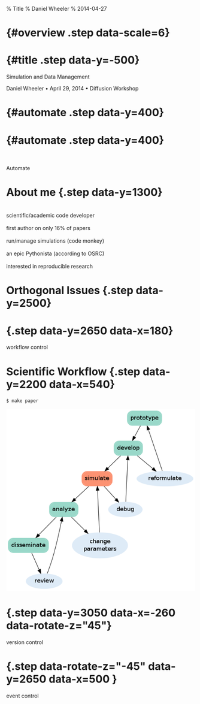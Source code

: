 % Title
% Daniel Wheeler
% 2014-04-27

# {#overview .step data-scale=6}

   
# {#title .step data-y=-500}

<p class="title">Simulation and Data Management</p>

<!-- <p class="author"> Daniel Wheeler  </p> -->
<!-- <pre class="twitter"> @wd15dan </pre> -->

<!-- <p class="author"> 04/29/2014 </p> -->

<p class="footer">
    Daniel Wheeler &bull;
    April 29, 2014 &bull;
    Diffusion Workshop
</p>


# {#automate .step data-y=400}

# {#automate .step data-y=400}

<br>
<p class="title"> Automate </p>

# About me {.step data-y=1300}

<br>
scientific/academic code developer
<br>
<br>
first author on only 16% of papers
<br>
<br>
run/manage simulations (code monkey)
<br>
<br>
an epic Pythonista (according to OSRC)
<br>
<br>
interested in reproducible research  
<br>


# Orthogonal Issues {.step data-y=2500}

<div class="up-triangle"></div>

# {.step data-y=2650 data-x=180}

workflow control

# Scientific Workflow {.step data-y=2200 data-x=540}

~~~~python
$ make paper
~~~~
<img class="center" src="images/workflow.png"></img>

# {.step data-y=3050 data-x=-260 data-rotate-z="45"}

version control


# {.step data-rotate-z="-45" data-y=2650 data-x=500 }

event control




